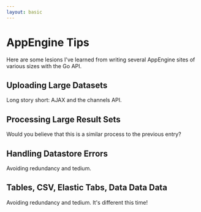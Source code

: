 ```yaml
---
layout: basic
---
```

# AppEngine Tips
Here are some lesions I've learned from writing several AppEngine sites
of various sizes with the Go API.

## Uploading Large Datasets

Long story short: AJAX and the channels API.

## Processing Large Result Sets

Would you believe that this is a similar process to the previous entry?

## Handling Datastore Errors

Avoiding redundancy and tedium.

## Tables, CSV, Elastic Tabs, Data Data Data

Avoiding redundancy and tedium. It's different this time!
